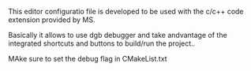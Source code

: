 This editor configuratio file is developed to be used with the c/c++ code extension provided by MS.

Basically it allows to use dgb debugger and take andvantage of the integrated shortcuts and buttons to build/run the project..

MAke sure to set the debug flag in CMakeList.txt